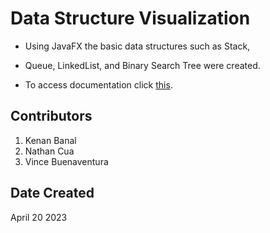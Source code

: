 # Data Structure Visualization
- Using JavaFX the basic data structures such as Stack, 

- Queue, LinkedList, and Binary Search Tree were created.

- To access documentation click [this](https://docs.google.com/document/d/1ZOPpfh166DYOuD990LI69cmacEmL0Imb/edit?usp=sharing&ouid=107910358298825183403&rtpof=true&sd=true).

## Contributors
1. Kenan Banal
2. Nathan Cua
3. Vince Buenaventura
## Date Created
April 20 2023
